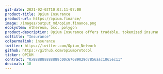 ```yaml
---
git-date: 2021-02-02T10:02:11-07:00
product-title: Opium Insurance
product-url: https://opium.finance/
image: /images/output_md/opium.finance.png
ecosystem: ethereum, bsc, polygon
product-description: Opium Insurance offers tradable, tokenized insurance position against smart-contract hacking or against stablecoin default.
coltitle: "Insurance"
colpermalink: insurance
twitter: https://twitter.com/Opium_Network
github: https://github.com/opiumprotocol
ticker: OPIUM
contract: "0x888888888889c00c67689029d7856aac1065ec11"
decimals: 18
---
```

